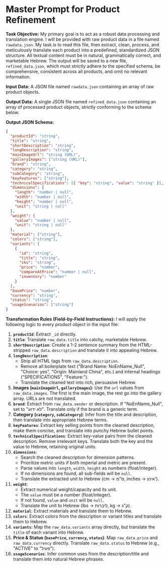 # Master Prompt for Product Refinement

**Task Objective:**
My primary goal is to act as a robust data processing and translation engine. I will be provided with raw product data in a file named `rawdata.json`. My task is to read this file, then extract, clean, process, and meticulously translate each product into a predefined, standardized JSON structure. All textual content must be in natural, grammatically correct, and marketable Hebrew. The output will be saved to a new file, `refined_data.json`, which must strictly adhere to the specified schema, be comprehensive, consistent across all products, and omit no relevant information.

**Input Data:**
A JSON file named `rawdata.json` containing an array of raw product objects.

**Output Data:**
A single JSON file named `refined_data.json` containing an array of processed product objects, strictly conforming to the schema below.

**Output JSON Schema:**
```json
{
  "productId": "string",
  "title": "string",
  "shortDescription": "string",
  "longDescription": "string",
  "mainImageUrl": "string (URL)",
  "galleryImages": ["string (URL)"],
  "brand": "string",
  "category": "string",
  "subCategory": "string",
  "keyFeatures": ["string"],
  "technicalSpecifications": [{ "key": "string", "value": "string" }],
  "dimensions": {
    "length": "number | null",
    "width": "number | null",
    "height": "number | null",
    "unit": "string | null"
  },
  "weight": {
    "value": "number | null",
    "unit": "string | null"
  },
  "material": ["string"],
  "colors": ["string"],
  "variants": [
    {
      "id": "string",
      "title": "string",
      "sku": "string",
      "price": "number",
      "compareAtPrice": "number | null",
      "inventory": "number"
    }
  ],
  "basePrice": "number",
  "currency": "string",
  "status": "string",
  "usageScenarios": ["string"]
}
```

**Transformation Rules (Field-by-Field Instructions):**
I will apply the following logic to every product object in the input file:

1.  **`productId`**: Extract `_id` directly.
2.  **`title`**: Translate `raw_data.title` into catchy, marketable Hebrew.
3.  **`shortDescription`**: Create a 1-2 sentence summary from the HTML-stripped `raw_data.description` and translate it into appealing Hebrew.
4.  **`longDescription`**:
    *   Strip all HTML tags from `raw_data.description`.
    *   Remove all boilerplate text ("Brand Name: NoEnName_Null", "Choice: yes", "Origin: Mainland China", etc.) and internal headings ("SPECIFICATIONS", "Feature:").
    *   Translate the cleaned text into rich, persuasive Hebrew.
5.  **Images (`mainImageUrl`, `galleryImages`)**: Use the `url` values from `raw_data.images`. The first is the main image, the rest go into the gallery array. URLs are not translated.
6.  **`brand`**: Extract from `raw_data.vendor` or description. If "NoEnName_Null", set to "לא ידוע". Translate only if the brand is a generic term.
7.  **Category (`category`, `subCategory`)**: Infer from the title and description, then translate into appropriate Hebrew terms.
8.  **`keyFeatures`**: Extract key selling points from the cleaned description, make them concise, and translate into punchy Hebrew bullet points.
9.  **`technicalSpecifications`**: Extract key-value pairs from the cleaned description. Remove irrelevant keys. Translate both the key and the value to Hebrew, retaining original units.
10. **`dimensions`**:
    *   Search the cleaned description for dimension patterns.
    *   Prioritize metric units if both imperial and metric are present.
    *   Parse values into `length`, `width`, `height` as numbers (float/integer).
    *   If no dimensions are found, all sub-fields will be `null`.
    *   Translate the extracted unit to Hebrew (cm -> ס"מ, inches -> אינץ').
11. **`weight`**:
    *   Extract numerical weight/capacity and its unit.
    *   The `value` must be a number (float/integer).
    *   If not found, `value` and `unit` will be `null`.
    *   Translate the unit to Hebrew (lbs -> ליברות, kg -> ק"ג).
12. **`material`**: Extract materials and translate them to Hebrew.
13. **`colors`**: Extract colors from the description or variant titles and translate them to Hebrew.
14. **`variants`**: Map the `raw_data.variants` array directly, but translate the `title` of each variant into Hebrew.
15. **Price & Status (`basePrice`, `currency`, `status`)**: Map `raw_data.price` and `raw_data.currency` directly. Translate `raw_data.status` to Hebrew (e.g., "ACTIVE" to "פעיל").
16. **`usageScenarios`**: Infer common uses from the description/title and translate them into natural Hebrew phrases. 